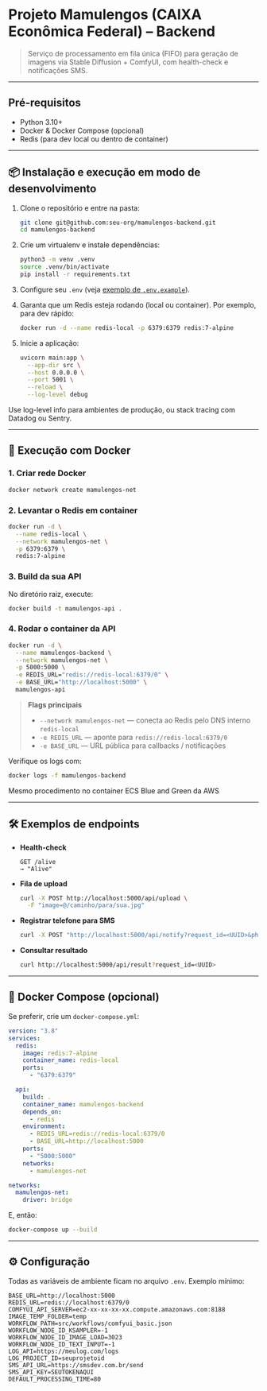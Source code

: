 # Projeto Mamulengos (CAIXA Econômica Federal) – Backend

> Serviço de processamento em fila única (FIFO) para geração de imagens via Stable Diffusion + ComfyUI, com health-check e notificações SMS.

---

## Pré-requisitos

* Python 3.10+
* Docker & Docker Compose (opcional)
* Redis (para dev local ou dentro de container)

---

## 📦 Instalação e execução em modo de desenvolvimento

1. Clone o repositório e entre na pasta:

   ```bash
   git clone git@github.com:seu-org/mamulengos-backend.git
   cd mamulengos-backend
   ```

2. Crie um virtualenv e instale dependências:

   ```bash
   python3 -m venv .venv
   source .venv/bin/activate
   pip install -r requirements.txt
   ```

3. Configure seu `.env` (veja [exemplo de `.env.example`](./.env.example)).

4. Garanta que um Redis esteja rodando (local ou container). Por exemplo, para dev rápido:

   ```bash
   docker run -d --name redis-local -p 6379:6379 redis:7-alpine
   ```

5. Inicie a aplicação:

   ```bash
   uvicorn main:app \
     --app-dir src \
     --host 0.0.0.0 \
     --port 5001 \
     --reload \
     --log-level debug
   ```

  Use log-level info para ambientes de produção, ou stack tracing com Datadog ou Sentry.

---

## 🐳 Execução com Docker

### 1. Criar rede Docker

```bash
docker network create mamulengos-net
```

### 2. Levantar o Redis em container

```bash
docker run -d \
  --name redis-local \
  --network mamulengos-net \
  -p 6379:6379 \
  redis:7-alpine
```

### 3. Build da sua API

No diretório raiz, execute:

```bash
docker build -t mamulengos-api .
```

### 4. Rodar o container da API

```bash
docker run -d \
  --name mamulengos-backend \
  --network mamulengos-net \
  -p 5000:5000 \
  -e REDIS_URL="redis://redis-local:6379/0" \
  -e BASE_URL="http://localhost:5000" \
  mamulengos-api
```

> **Flags principais**
>
> * `--network mamulengos-net` — conecta ao Redis pelo DNS interno `redis-local`
> * `-e REDIS_URL` — aponte para `redis://redis-local:6379/0`
> * `-e BASE_URL` — URL pública para callbacks / notificações

Verifique os logs com:

```bash
docker logs -f mamulengos-backend
```

Mesmo procedimento no container ECS Blue and Green da AWS

---

## 🛠 Exemplos de endpoints

* **Health-check**

  ```
  GET /alive
  → "Alive"
  ```

* **Fila de upload**

  ```bash
  curl -X POST http://localhost:5000/api/upload \
    -F "image=@/caminho/para/sua.jpg"
  ```

* **Registrar telefone para SMS**

  ```bash
  curl -X POST "http://localhost:5000/api/notify?request_id=<UUID>&phone=+5511999999999"
  ```

* **Consultar resultado**

  ```bash
  curl http://localhost:5000/api/result?request_id=<UUID>
  ```

---

## 🚀 Docker Compose (opcional)

Se preferir, crie um `docker-compose.yml`:

```yaml
version: "3.8"
services:
  redis:
    image: redis:7-alpine
    container_name: redis-local
    ports:
      - "6379:6379"

  api:
    build: .
    container_name: mamulengos-backend
    depends_on:
      - redis
    environment:
      - REDIS_URL=redis://redis-local:6379/0
      - BASE_URL=http://localhost:5000
    ports:
      - "5000:5000"
    networks:
      - mamulengos-net

networks:
  mamulengos-net:
    driver: bridge
```

E, então:

```bash
docker-compose up --build
```

---

## ⚙️ Configuração

Todas as variáveis de ambiente ficam no arquivo `.env`. Exemplo mínimo:

```dotenv
BASE_URL=http://localhost:5000
REDIS_URL=redis://localhost:6379/0
COMFYUI_API_SERVER=ec2-xx-xx-xx-xx.compute.amazonaws.com:8188
IMAGE_TEMP_FOLDER=temp
WORKFLOW_PATH=src/workflows/comfyui_basic.json
WORKFLOW_NODE_ID_KSAMPLER=-1
WORKFLOW_NODE_ID_IMAGE_LOAD=3023
WORKFLOW_NODE_ID_TEXT_INPUT=-1
LOG_API=https://meulog.com/logs
LOG_PROJECT_ID=seuprojetoid
SMS_API_URL=https://smsdev.com.br/send
SMS_API_KEY=SEUTOKENAQUI
DEFAULT_PROCESSING_TIME=80
```
